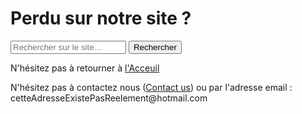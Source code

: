 
<html lang="fr">
    <head>
        <meta charset="utf-8">
        <title>GifMignon/Help</title>
        <link rel="icon" type="image/png" sizes="16x16" href="https://lh3.googleusercontent.com/proxy/p2Py6H9WxxxjuUxtelVodHTs1c8b_lOJ1pIQTIq07s4lLAzo-icJBoFF_-yLO6e4_p5UbG4k4KHaaU0I1VbId5CsayqisW6ftjvaI42sMk0EYi5p4SQ">
    </head>

  <body>
        <h1>Perdu sur notre site ?</h1>
<form>
<input type="text" id="input" name="input" placeholder="Rechercher sur le site…">
<input type="button" id="bouton" value="Rechercher" onclick="controle()">
</form>
    <p></p>
    <p>N'hésitez pas à retourner à <a href="https://maevebestdev.github.io/Main_Page/">l'Acceuil</a>
    <p></p>
    <p>N'hésitez pas à contactez nous (<a href="https://maevebestdev.github.io/Contact_Us/">Contact us</a>) ou par l'adresse email : cetteAdresseExistePasReelement@hotmail.com</a>
<script src="script.js"></script>
